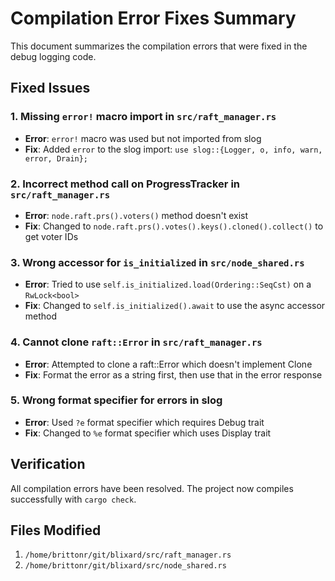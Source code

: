 # Compilation Error Fixes Summary

This document summarizes the compilation errors that were fixed in the debug logging code.

## Fixed Issues

### 1. Missing `error!` macro import in `src/raft_manager.rs`
- **Error**: `error!` macro was used but not imported from slog
- **Fix**: Added `error` to the slog import: `use slog::{Logger, o, info, warn, error, Drain};`

### 2. Incorrect method call on ProgressTracker in `src/raft_manager.rs`
- **Error**: `node.raft.prs().voters()` method doesn't exist
- **Fix**: Changed to `node.raft.prs().votes().keys().cloned().collect()` to get voter IDs

### 3. Wrong accessor for `is_initialized` in `src/node_shared.rs`
- **Error**: Tried to use `self.is_initialized.load(Ordering::SeqCst)` on a `RwLock<bool>`
- **Fix**: Changed to `self.is_initialized().await` to use the async accessor method

### 4. Cannot clone `raft::Error` in `src/raft_manager.rs`
- **Error**: Attempted to clone a raft::Error which doesn't implement Clone
- **Fix**: Format the error as a string first, then use that in the error response

### 5. Wrong format specifier for errors in slog
- **Error**: Used `?e` format specifier which requires Debug trait
- **Fix**: Changed to `%e` format specifier which uses Display trait

## Verification

All compilation errors have been resolved. The project now compiles successfully with `cargo check`.

## Files Modified
1. `/home/brittonr/git/blixard/src/raft_manager.rs`
2. `/home/brittonr/git/blixard/src/node_shared.rs`